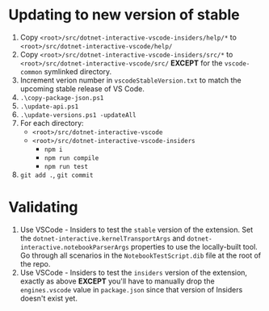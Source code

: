 Updating to new version of stable
=================================

1. Copy `<root>/src/dotnet-interactive-vscode-insiders/help/*` to `<root>/src/dotnet-interactive-vscode/help/`
2. Copy `<root>/src/dotnet-interactive-vscode-insiders/src/*` to `<root>/src/dotnet-interactive-vscode/src/` **EXCEPT** for the `vscode-common` symlinked directory.
3. Increment verion number in `vscodeStableVersion.txt` to match the upcoming stable release of VS Code.
4. `.\copy-package-json.ps1`
5. `.\update-api.ps1`
6. `.\update-versions.ps1 -updateAll`
7. For each directory:
   - `<root>/src/dotnet-interactive-vscode`
   - `<root>/src/dotnet-interactive-vscode-insiders`
     - `npm i`
     - `npm run compile`
     - `npm run test`
8. `git add .`, `git commit`

Validating
==========

1. Use VSCode - Insiders to test the `stable` version of the extension.  Set the `dotnet-interactive.kernelTransportArgs`
and `dotnet-interactive.notebookParserArgs` properties to use the locally-built tool.  Go through all scenarios in the
`NotebookTestScript.dib` file at the root of the repo.
2. Use VSCode - Insiders to test the `insiders` version of the extension, exactly as above **EXCEPT** you'll have to
manually drop the `engines.vscode` value in `package.json` since that version of Insiders doesn't exist yet.

